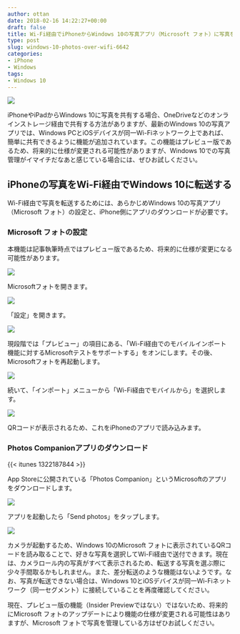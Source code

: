 ```yaml
---
author: ottan
date: 2018-02-16 14:22:27+00:00
draft: false
title: Wi-Fi経由でiPhoneからWindows 10の写真アプリ（Microsoft フォト）に写真を転送する方法
type: post
slug: windows-10-photos-over-wifi-6642
categories:
- iPhone
- Windows
tags:
- Windows 10
---
```


![](/uploads/2018/02/180216-5a86e20c71894.jpg)

iPhoneやiPadからWindows 10に写真を共有する場合、OneDriveなどのオンラインストレージ経由で共有する方法がありますが、最新のWindows 10の写真アプリでは、Windows PCとiOSデバイスが同一Wi-Fiネットワーク上であれば、簡単に共有できるように機能が追加されています。この機能はプレビュー版であるため、将来的に仕様が変更される可能性がありますが、Windows 10での写真管理がイマイチだなあと感じている場合には、ぜひお試しください。

## iPhoneの写真をWi-Fi経由でWindows 10に転送する

Wi-Fi経由で写真を転送するためには、あらかじめWindows 10の写真アプリ（Microsoft フォト）の設定と、iPhone側にアプリのダウンロードが必要です。

### Microsoft フォトの設定

本機能は記事執筆時点ではプレビュー版であるため、将来的に仕様が変更になる可能性があります。

![](/uploads/2018/02/180216-5a86e219f1431.png)

Microsoftフォトを開きます。

![](/uploads/2018/02/180216-5a86e222233bd.png)

「設定」を開きます。

![](/uploads/2018/02/180216-5a86e228df3dc.png)

現段階では「プレビュー」の項目にある、「Wi-Fi経由でのモバイルインポート機能に対するMicrosoftテストをサポートする」をオンにします。その後、Microsoftフォトを再起動します。

![](/uploads/2018/02/180216-5a86e230bd931.png)

続いて、「インポート」メニューから「Wi-Fi経由でモバイルから」を選択します。

![](/uploads/2018/02/180216-5a86e23bcdf76.png)

QRコードが表示されるため、これをiPhoneのアプリで読み込みます。

### Photos Companionアプリのダウンロード

{{< itunes 1322187844 >}}

App Storeに公開されている「Photos Companion」というMicrosoftのアプリをダウンロードします。

![](/uploads/2018/02/180216-5a86e24592ac0.png)

アプリを起動したら「Send photos」をタップします。

![](/uploads/2018/02/180216-5a86e24d09f97.png)

カメラが起動するため、Windows 10のMicrosoft フォトに表示されているQRコードを読み取ることで、好きな写真を選択してWi-Fi経由で送付できます。現在は、カメラロール内の写真がすべて表示されるため、転送する写真を選ぶ際に少々手間取るかもしれません。また、差分転送のような機能はないようです。なお、写真が転送できない場合は、Windows 10とiOSデバイスが同一Wi-Fiネットワーク（同一セグメント）に接続していることを再度確認してください。

現在、プレビュー版の機能（Insider Previewではない）ではないため、将来的にMicrosoft フォトのアップデートにより機能の仕様が変更される可能性はありますが、Microsoft フォトで写真を管理している方はぜひお試しください。
